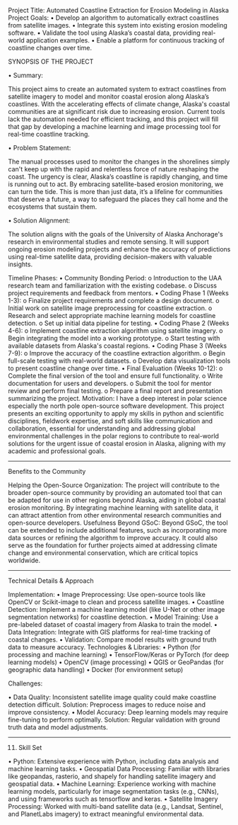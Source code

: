 Project Title:
Automated Coastline Extraction for Erosion Modeling in Alaska
Project Goals:
•	Develop an algorithm to automatically extract coastlines from satellite images.
•	Integrate this system into existing erosion modeling software.
•	Validate the tool using Alaska’s coastal data, providing real-world application examples.
•	Enable a platform for continuous tracking of coastline changes over time.

SYNOPSIS OF THE PROJECT

•	Summary:

This project aims to create an automated system to extract coastlines from satellite imagery to model and monitor coastal erosion along Alaska’s coastlines. With the accelerating effects of climate change, Alaska's coastal communities are at significant risk due to increasing erosion. Current tools lack the automation needed for efficient tracking, and this project will fill that gap by developing a machine learning and image processing tool for real-time coastline tracking.

•	Problem Statement:

The manual processes used to monitor the changes in the shorelines simply can't keep up with the rapid and relentless force of nature reshaping the coast. The urgency is clear, Alaska’s coastline is rapidly changing, and time is running out to act. By embracing satellite-based erosion monitoring, we can turn the tide. This is more than just data, it’s a lifeline for communities that deserve a future, a way to safeguard the places they call home and the ecosystems that sustain them.

•	Solution Alignment:

The solution aligns with the goals of the University of Alaska Anchorage's research in environmental studies and remote sensing. It will support ongoing erosion modeling projects and enhance the accuracy of predictions using real-time satellite data, providing decision-makers with valuable insights.

Timeline
Phases:
•	Community Bonding Period:
o	Introduction to the UAA research team and familiarization with the existing codebase.
o	Discuss project requirements and feedback from mentors.
•	Coding Phase 1 (Weeks 1-3):
o	Finalize project requirements and complete a design document.
o	Initial work on satellite image preprocessing for coastline extraction.
o	Research and select appropriate machine learning models for coastline detection.
o	Set up initial data pipeline for testing.
•	Coding Phase 2 (Weeks 4-6):
o	Implement coastline extraction algorithm using satellite imagery.
o	Begin integrating the model into a working prototype.
o	Start testing with available datasets from Alaska's coastal regions.
•	Coding Phase 3 (Weeks 7-9):
o	Improve the accuracy of the coastline extraction algorithm.
o	Begin full-scale testing with real-world datasets.
o	Develop data visualization tools to present coastline change over time.
•	Final Evaluation (Weeks 10-12):
o	Complete the final version of the tool and ensure full functionality.
o	Write documentation for users and developers.
o	Submit the tool for mentor review and perform final testing.
o	Prepare a final report and presentation summarizing the project.
Motivation: I have a deep interest in polar science especially the north pole open-source software development. This project presents an exciting opportunity to apply my skills in python and scientific disciplines, fieldwork expertise, and soft skills like communication and collaboration, essential for understanding and addressing global environmental challenges in the polar regions to contribute to real-world solutions for the urgent issue of coastal erosion in Alaska, aligning with my academic and professional goals.
________________________________________

Benefits to the Community

Helping the Open-Source Organization:
The project will contribute to the broader open-source community by providing an automated tool that can be adapted for use in other regions beyond Alaska, aiding in global coastal erosion monitoring. By integrating machine learning with satellite data, it can attract attention from other environmental research communities and open-source developers.
Usefulness Beyond GSoC:
Beyond GSoC, the tool can be extended to include additional features, such as incorporating more data sources or refining the algorithm to improve accuracy. It could also serve as the foundation for further projects aimed at addressing climate change and environmental conservation, which are critical topics worldwide.
________________________________________
Technical Details & Approach

Implementation:
•	Image Preprocessing: Use open-source tools like OpenCV or Scikit-image to clean and process satellite images.
•	Coastline Detection: Implement a machine learning model (like U-Net or other image segmentation networks) for coastline detection.
•	Model Training: Use a pre-labeled dataset of coastal imagery from Alaska to train the model.
•	Data Integration: Integrate with GIS platforms for real-time tracking of coastal changes.
•	Validation: Compare model results with ground truth data to measure accuracy.
Technologies & Libraries:
•	Python (for processing and machine learning)
•	TensorFlow/Keras or PyTorch (for deep learning models)
•	OpenCV (image processing)
•	QGIS or GeoPandas (for geographic data handling)
•	Docker (for environment setup)

Challenges:

•	Data Quality: Inconsistent satellite image quality could make coastline detection difficult. Solution: Preprocess images to reduce noise and improve consistency.
•	Model Accuracy: Deep learning models may require fine-tuning to perform optimally. Solution: Regular validation with ground truth data and model adjustments.

________________________________________
11) Skill Set
    
•	Python: Extensive experience with Python, including data analysis and machine learning tasks.
•	Geospatial Data Processing: Familiar with libraries like geopandas, rasterio, and shapely for handling satellite imagery and geospatial data.
•	Machine Learning: Experience working with machine learning models, particularly for image segmentation tasks (e.g., CNNs), and using frameworks such as tensorflow and keras.
•	Satellite Imagery Processing: Worked with multi-band satellite data (e.g., Landsat, Sentinel, and PlanetLabs imagery) to extract meaningful environmental data.

